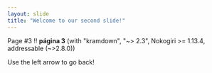 ```yaml
---
layout: slide
title: "Welcome to our second slide!"
---
```

Page #3 !! **página 3** (with "kramdown", "~> 2.3", Nokogiri >= 1.13.4, addressable (~>2.8.0)) 

Use the left arrow to go back!
